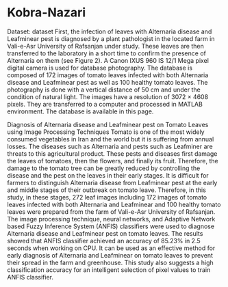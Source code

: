 # Kobra-Nazari
Dataset:
dataset
First, the infection of leaves with Alternaria disease and Leafminear pest is diagnosed by a plant pathologist in the located farm in Vali-e-Asr University of Rafsanjan under study. These leaves are then transferred to the laboratory in a short time to confirm the presence of Alternaria on them (see Figure 2).
A Canon IXUS 960 IS 12/1 Mega pixel digital camera is used for database photography. The database is composed of 172 images of tomato leaves infected with both Alternaria disease and Leafminear pest as well as 100 healthy tomato leaves. The photography is done with a vertical distance of 50 cm and under the condition of natural light. The images have a resolution of 3072 × 4608 pixels. They are transferred to a computer and processed in MATLAB environment. The database is available in this page.


 Diagnosis of Alternaria disease and Leafminear pest on Tomato Leaves using Image Processing Techniques
Tomato is one of the most widely consumed vegetables in Iran and the world but it is suffering from annual losses. The diseases such as Alternaria and pests such as Leafminer are threats to this agricultural product. These pests and diseases first damage the leaves of tomatoes, then the flowers, and finally its fruit. Therefore, the damage to the tomato tree can be greatly reduced by controlling the disease and the pest on the leaves in their early stages. It is difficult for farmers to distinguish Alternaria disease from Leafminear pest at the early and middle stages of their outbreak on tomato leave. Therefore, in this study, in these stages, 272 leaf images including 172 images of tomato leaves infected with both Alternaria and Leafminear and 100 healthy tomato leaves were prepared from the farm of Vali-e-Asr University of Rafsanjan. The image processing technique, neural networks, and Adaptive Network based Fuzzy Inference System (ANFIS) classifiers were used to diagnose Alternaria disease and Leafminear pest on tomato leaves. The results showed that ANFIS classifier achieved an accuracy of 85.23% in 2.5 seconds when working on CPU. It can be used as an effective method for early diagnosis of Alternaria and Leafminear on tomato leaves to prevent their spread in the farm and greenhouse. This study also suggests a high classification accuracy for an intelligent selection of pixel values to train ANFIS classifier.
